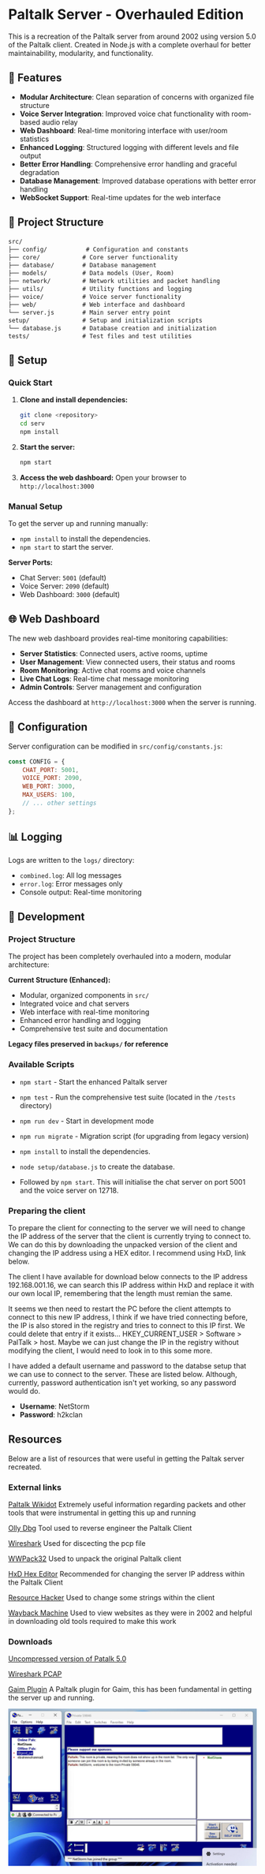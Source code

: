 # Paltalk Server - Overhauled Edition

This is a recreation of the Paltalk server from around 2002 using version 5.0 of the Paltalk client. Created in Node.js with a complete overhaul for better maintainability, modularity, and functionality.

## 🚀 Features

- **Modular Architecture**: Clean separation of concerns with organized file structure
- **Voice Server Integration**: Improved voice chat functionality with room-based audio relay
- **Web Dashboard**: Real-time monitoring interface with user/room statistics
- **Enhanced Logging**: Structured logging with different levels and file output
- **Better Error Handling**: Comprehensive error handling and graceful degradation
- **Database Management**: Improved database operations with better error handling
- **WebSocket Support**: Real-time updates for the web interface

## 📁 Project Structure

```
src/
├── config/           # Configuration and constants
├── core/            # Core server functionality
├── database/        # Database management
├── models/          # Data models (User, Room)
├── network/         # Network utilities and packet handling
├── utils/           # Utility functions and logging
├── voice/           # Voice server functionality
├── web/             # Web interface and dashboard
└── server.js        # Main server entry point
setup/               # Setup and initialization scripts
└── database.js      # Database creation and initialization
tests/               # Test files and test utilities
```

## 🔧 Setup

### Quick Start

1. **Clone and install dependencies:**
   ```bash
   git clone <repository>
   cd serv
   npm install
   ```

2. **Start the server:**
   ```bash
   npm start
   ```

3. **Access the web dashboard:**
   Open your browser to `http://localhost:3000`

### Manual Setup

To get the server up and running manually:

 - `npm install` to install the dependencies.
 - `npm start` to start the server.

**Server Ports:**
- Chat Server: `5001` (default)
- Voice Server: `2090` (default) 
- Web Dashboard: `3000` (default)

## 🌐 Web Dashboard

The new web dashboard provides real-time monitoring capabilities:

- **Server Statistics**: Connected users, active rooms, uptime
- **User Management**: View connected users, their status and rooms
- **Room Monitoring**: Active chat rooms and voice channels
- **Live Chat Logs**: Real-time chat message monitoring
- **Admin Controls**: Server management and configuration

Access the dashboard at `http://localhost:3000` when the server is running.

## 🎯 Configuration

Server configuration can be modified in `src/config/constants.js`:

```javascript
const CONFIG = {
    CHAT_PORT: 5001,
    VOICE_PORT: 2090,
    WEB_PORT: 3000,
    MAX_USERS: 100,
    // ... other settings
};
```

## 📊 Logging

Logs are written to the `logs/` directory:
- `combined.log`: All log messages
- `error.log`: Error messages only
- Console output: Real-time monitoring

## 🔧 Development

### Project Structure

The project has been completely overhauled into a modern, modular architecture:

**Current Structure (Enhanced):**
- Modular, organized components in `src/`
- Integrated voice and chat servers
- Web interface with real-time monitoring
- Enhanced error handling and logging
- Comprehensive test suite and documentation

**Legacy files preserved in `backups/` for reference**

### Available Scripts

- `npm start` - Start the enhanced Paltalk server
- `npm test` - Run the comprehensive test suite (located in the `/tests` directory)
- `npm run dev` - Start in development mode
- `npm run migrate` - Migration script (for upgrading from legacy version)

 - `npm install` to install the dependencies.
 - `node setup/database.js` to create the database.
 - Followed by `npm start`. This will initialise the chat server on port 5001 and the voice server on 12718.

### Preparing the client

To prepare the client for connecting to the server we will need to change the IP address of the server that the client is currently trying to connect to. We can do this by downloading the unpacked version of the client and changing the IP address using a HEX editor. I recommend using HxD, link below. 

The client I have available for download below connects to the IP address 192.168.001.16, we can search this IP address within HxD and replace it with our own local IP, remembering that the length must remian the same.

It seems we then need to restart the PC before the client attempts to connect to this new IP address, I think if we have tried connecting before, the IP is also stored in the registry and tries to connect to this IP first. We could delete that entry if it exists... HKEY_CURRENT_USER > Software > PalTalk > host. Maybe we can just change the IP in the registry without modifying the client, I would need to look in to this some more.

I have added a default username and password to the databse setup that we can use to connect to the server. These are listed below. Although, currently, password authentication isn't yet working, so any password would do.

- **Username**: NetStorm
- **Password**: h2kclan

## Resources
Below are a list of resources that were useful in getting the Paltak server recreated.

### External links

[Paltalk Wikidot](http://paltalk.wikidot.com/introduction) Extremely useful information regarding packets and other tools that were instrumental in getting this up and running

[Olly Dbg](http://www.ollydbg.de/) Tool used to reverse engineer the Paltalk Client

[Wireshark](http://www.wireshark.org/) Used for discecting the pcp file

[WWPack32](https://www.wwpack32.venti.pl/wwpack32_download.html) Used to unpack the original 
Paltalk client

[HxD Hex Editor](https://mh-nexus.de/en/hxd/) Recommended for changing the server IP address within the Paltalk Client

[Resource Hacker](https://www.angusj.com/resourcehacker/) Used to change some strings within the client

[Wayback Machine](https://web.archive.org/) Used to view websites as they were in 2002 and helpful in downloading old tools required to make this work

### Downloads
[Uncompressed version of Patalk 5.0](./resources/Paltalk.zip)

[Wireshark PCAP](./resources/paltalk-secured.pcap.pcapng)

[Gaim Plugin](./resources/gaim-pt.tar.gz) A Paltalk plugin for Gaim, this has been fundamental in getting the server up and running.


![Paltalk client connected to our server recreation](./resources/image.png)
